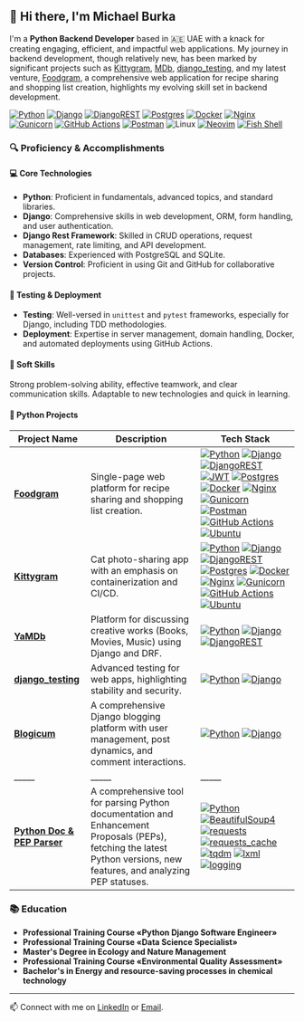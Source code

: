 ## 👋 Hi there, I'm Michael Burka

I'm a **Python Backend Developer** based in 🇦🇪 UAE with a knack for creating engaging, efficient, and impactful web applications. My journey in backend development, though relatively new, has been marked by significant projects such as [Kittygram](https://github.com/Michael-Burka/kittygram_final), [MDb](https://github.com/Michael-Burka/api_yamdb), [django_testing](https://github.com/Michael-Burka/django_testing), and my latest venture, [Foodgram](https://github.com/Michael-Burka/foodgram-project-react), a comprehensive web application for recipe sharing and shopping list creation, highlights my evolving skill set in backend development.

[![Python](https://img.shields.io/badge/python-3670A0?style=flat&logo=python&logoColor=ffdd54)](https://www.python.org/)
[![Django](https://img.shields.io/badge/django-%23092E20.svg?style=flat&logo=django&logoColor=white)](https://www.djangoproject.com/)
[![DjangoREST](https://img.shields.io/badge/DJANGO-REST-ff1709?style=flat&logo=django&logoColor=white&color=ff1709&labelColor=gray)](https://www.django-rest-framework.org/)
[![Postgres](https://img.shields.io/badge/postgres-%23316192.svg?style=flat&logo=postgresql&logoColor=white)](https://www.postgresql.org/)
[![Docker](https://img.shields.io/badge/docker-%230db7ed.svg?style=flat&logo=docker&logoColor=white)](https://hub.docker.com/repositories/michaelburka)
[![Nginx](https://img.shields.io/badge/nginx-%23009639.svg?style=flat&logo=nginx&logoColor=white)](https://www.nginx.com/)
[![Gunicorn](https://img.shields.io/badge/gunicorn-%298729.svg?style=flat&logo=gunicorn&logoColor=white)](https://gunicorn.org/)
[![GitHub Actions](https://img.shields.io/badge/github%20actions-%232671E5.svg?style=flat&logo=githubactions&logoColor=white)](https://github.com/features/actions)
[![Postman](https://img.shields.io/badge/Postman-FF6C37?style=flat&logo=postman&logoColor=white)](https://www.postman.com/)
![Linux](https://img.shields.io/badge/Linux-FCC624?style=flat&logo=linux&logoColor=black)
[![Neovim](https://img.shields.io/badge/NeoVim-%2357A143.svg?&style=flat&logo=neovim&logoColor=white)](https://neovim.io/)
[![Fish Shell](https://img.shields.io/badge/Shell-Fish-89e051?style=flat&logo=gnu-bash&logoColor=white)](https://fishshell.com/)

### 🔍 Proficiency & Accomplishments

#### 💻 Core Technologies
- **Python**: Proficient in fundamentals, advanced topics, and standard libraries.  
- **Django**: Comprehensive skills in web development, ORM, form handling, and user authentication.  
- **Django Rest Framework**: Skilled in CRUD operations, request management, rate limiting, and API development.  
- **Databases**: Experienced with PostgreSQL and SQLite.  
- **Version Control**: Proficient in using Git and GitHub for collaborative projects.  

#### 🧪 Testing & Deployment
- **Testing**: Well-versed in `unittest` and `pytest` frameworks, especially for Django, including TDD methodologies.  
- **Deployment**: Expertise in server management, domain handling, Docker, and automated deployments using GitHub Actions.  

#### 🤝 Soft Skills
Strong problem-solving ability, effective teamwork, and clear communication skills. Adaptable to new technologies and quick in learning.  

#### 🚀 **Python Projects**

| Project Name  | Description                                         | Tech Stack |
|-------------- |-----------------------------------------------------|--------------|
[**Foodgram**](https://github.com/Michael-Burka/foodgram-project-react) | Single-page web platform for recipe sharing and shopping list creation. |[![Python](https://img.shields.io/badge/python-3670A0?style=flat&logo=python&logoColor=ffdd54)](https://www.python.org/) [![Django](https://img.shields.io/badge/django-%23092E20.svg?style=flat&logo=django&logoColor=white)](https://www.djangoproject.com/) [![DjangoREST](https://img.shields.io/badge/DJANGO-REST-ff1709?style=flat&logo=django&logoColor=white&color=ff1709&labelColor=gray)](https://www.django-rest-framework.org/) [![JWT](https://img.shields.io/badge/JWT-black?style=flat&logo=JSON%20web%20tokens&logoColor=white)](https://jwt.io/) [![Postgres](https://img.shields.io/badge/postgres-%23316192.svg?style=flat&logo=postgresql&logoColor=white)](https://www.postgresql.org/) [![Docker](https://img.shields.io/badge/docker-%230db7ed.svg?style=flat&logo=docker&logoColor=white)](https://hub.docker.com/repositories/michaelburka) [![Nginx](https://img.shields.io/badge/nginx-%23009639.svg?style=flat&logo=nginx&logoColor=white)](https://www.nginx.com/) [![Gunicorn](https://img.shields.io/badge/gunicorn-%298729.svg?style=flat&logo=gunicorn&logoColor=white)](https://gunicorn.org/) [![Postman](https://img.shields.io/badge/Postman-FF6C37?style=flat&logo=postman&logoColor=white)](https://www.postman.com/) [![GitHub Actions](https://img.shields.io/badge/github%20actions-%232671E5.svg?style=flat&logo=githubactions&logoColor=white)](https://github.com/features/actions) [![Ubuntu](https://img.shields.io/badge/Ubuntu-E95420?style=flat&logo=ubuntu&logoColor=white)](https://ubuntu.com/)|
| [**Kittygram**](https://github.com/Michael-Burka/kittygram_final) | Cat photo-sharing app with an emphasis on containerization and CI/CD. |[![Python](https://img.shields.io/badge/python-3670A0?style=flat&logo=python&logoColor=ffdd54)](https://www.python.org/) [![Django](https://img.shields.io/badge/django-%23092E20.svg?style=flat&logo=django&logoColor=white)](https://www.djangoproject.com/) [![DjangoREST](https://img.shields.io/badge/DJANGO-REST-ff1709?style=flat&logo=django&logoColor=white&color=ff1709&labelColor=gray)](https://www.django-rest-framework.org/) [![Postgres](https://img.shields.io/badge/postgres-%23316192.svg?style=flat&logo=postgresql&logoColor=white)](https://www.postgresql.org/) [![Docker](https://img.shields.io/badge/docker-%230db7ed.svg?style=flat&logo=docker&logoColor=white)](https://hub.docker.com/repositories/michaelburka) [![Nginx](https://img.shields.io/badge/nginx-%23009639.svg?style=flat&logo=nginx&logoColor=white)](https://www.nginx.com/) [![Gunicorn](https://img.shields.io/badge/gunicorn-%298729.svg?style=flat&logo=gunicorn&logoColor=white)](https://gunicorn.org/) [![GitHub Actions](https://img.shields.io/badge/github%20actions-%232671E5.svg?style=flat&logo=githubactions&logoColor=white)](https://github.com/features/actions) [![Ubuntu](https://img.shields.io/badge/Ubuntu-E95420?style=flat&logo=ubuntu&logoColor=white)](https://ubuntu.com/) |
| [**YaMDb**](https://github.com/Michael-Burka/api_yamdb)           | Platform for discussing creative works (Books, Movies, Music) using Django and DRF. |[![Python](https://img.shields.io/badge/python-3670A0?style=flat&logo=python&logoColor=ffdd54)](https://www.python.org/) [![Django](https://img.shields.io/badge/django-%23092E20.svg?style=flat&logo=django&logoColor=white)](https://www.djangoproject.com/) [![DjangoREST](https://img.shields.io/badge/DJANGO-REST-ff1709?style=flat&logo=django&logoColor=white&color=ff1709&labelColor=gray)](https://www.django-rest-framework.org/)|
| [**django_testing**](https://github.com/Michael-Burka/django_testing)|Advanced testing for web apps, highlighting stability and security. |[![Python](https://img.shields.io/badge/python-3670A0?style=flat&logo=python&logoColor=ffdd54)](https://www.python.org/) [![Django](https://img.shields.io/badge/django-%23092E20.svg?style=flat&logo=django&logoColor=white)](https://www.djangoproject.com/)|
| [**Blogicum**](https://github.com/Michael-Burka/Blogicum) | A comprehensive Django blogging platform with user management, post dynamics, and comment interactions. |[![Python](https://img.shields.io/badge/python-3670A0?style=flat&logo=python&logoColor=ffdd54)](https://www.python.org/) [![Django](https://img.shields.io/badge/django-%23092E20.svg?style=flat&logo=django&logoColor=white)](https://www.djangoproject.com/)|
|_____|_____|_____|
| [**Python Doc & PEP Parser**](https://github.com/Michael-Burka/bs4_parser) | A comprehensive tool for parsing Python documentation and Enhancement Proposals (PEPs), fetching the latest Python versions, new features, and analyzing PEP statuses. | [![Python](https://img.shields.io/badge/python-3670A0?style=flat&logo=python&logoColor=ffdd54)](https://www.python.org/) [![BeautifulSoup4](https://img.shields.io/badge/BeautifulSoup4-4.9.3-blue)](https://www.crummy.com/software/BeautifulSoup/bs4/doc/) [![requests](https://img.shields.io/badge/requests-2.27.1-blue)](https://docs.python-requests.org/en/latest/) [![requests_cache](https://img.shields.io/badge/requests_cache-1.0.0-blue)](https://github.com/reclosedev/requests-cache) [![tqdm](https://img.shields.io/badge/tqdm-4.61.0-blue)](https://github.com/tqdm/tqdm) [![lxml](https://img.shields.io/badge/lxml-5.1.0-blue)](https://lxml.de/) [![logging](https://img.shields.io/badge/logging-latest-blue)](#) |

### 📚 Education
- **Professional Training Course «Python Django Software Engineer»**
- **Professional Training Course «Data Science Specialist»**
- **Master's Degree in Ecology and Nature Management**
- **Professional Training Course «Environmental Quality Assessment»**
- **Bachelor's in Energy and resource-saving processes in chemical technology**

---

📫 Connect with me on [LinkedIn](https://www.linkedin.com/in/michael-burka-485832251/) or [Email](mailto:contact@michaelburka.com).
